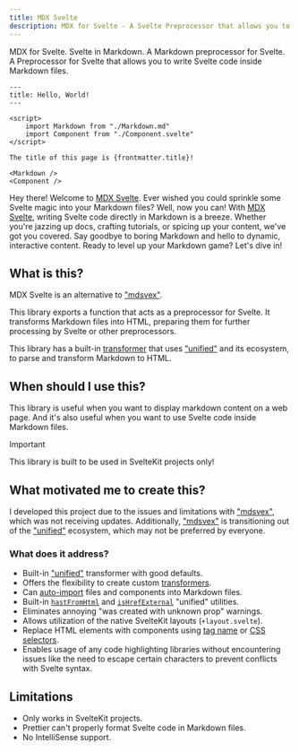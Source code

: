 ```yaml
---
title: MDX Svelte
description: MDX for Svelte - A Svelte Preprocessor that allows you to write Svelte code in Markdown files.
---
```


MDX for Svelte. Svelte in Markdown. A Markdown preprocessor for Svelte. A Preprocessor for Svelte that allows you to write Svelte code inside Markdown files.

<!-- prettier-ignore -->
```svelte
---
title: Hello, World!
---

<script>
    import Markdown from "./Markdown.md"
    import Component from "./Component.svelte"
</script>

The title of this page is {frontmatter.title}!

<Markdown />
<Component />
```

Hey there! Welcome to [MDX Svelte](https://github.com/babakfp/mdx-svelte). Ever wished you could sprinkle some Svelte magic into your Markdown files? Well, now you can! With [MDX Svelte](https://github.com/babakfp/mdx-svelte), writing Svelte code directly in Markdown is a breeze. Whether you're jazzing up docs, crafting tutorials, or spicing up your content, we've got you covered. Say goodbye to boring Markdown and hello to dynamic, interactive content. Ready to level up your Markdown game? Let's dive in!

## What is this?

MDX Svelte is an alternative to ["mdsvex"](https://github.com/pngwn/mdsvex).

This library exports a function that acts as a preprocessor for Svelte. It transforms Markdown files into HTML, preparing them for further processing by Svelte or other preprocessors.

This library has a built-in [transformer](/docs/mdx-svelte/transformers) that uses ["unified"](https://github.com/unifiedjs/unified) and its ecosystem, to parse and transform Markdown to HTML.

## When should I use this?

This library is useful when you want to display markdown content on a web page. And it's also useful when you want to use Svelte code inside Markdown files.

> [!IMPORTANT]
> This library is built to be used in SvelteKit projects only!

## What motivated me to create this?

I developed this project due to the issues and limitations with ["mdsvex"](https://github.com/pngwn/mdsvex), which was not receiving updates. Additionally, ["mdsvex"](https://github.com/pngwn/mdsvex) is transitioning out of the ["unified"](https://github.com/unifiedjs/unified) ecosystem, which may not be preferred by everyone.

### What does it address?

- Built-in ["unified"](/docs/mdx-svelte/unified) transformer with good defaults.
- Offers the flexibility to create custom [transformers](/docs/mdx-svelte/transformers).
- Can [auto-import](/docs/mdx-svelte/auto-imports) files and components into Markdown files.
- Built-in [`hastFromHtml`](/docs/mdx-svelte/unified/helpers#hastfromhtml) and [`isHrefExternal`](/docs/mdx-svelte/unified/helpers#ishrefexternal) "unified" utilities.
- Eliminates annoying "was created with unknown prop" warnings.
- Allows utilization of the native SvelteKit layouts (`+layout.svelte`).
- Replace HTML elements with components using [tag name](/docs/mdx-svelte/customize-markdown-elements) or [CSS selectors](/docs/mdx-svelte/customize-markdown-elements#advanced).
- Enables usage of any code highlighting libraries without encountering issues like the need to escape certain characters to prevent conflicts with Svelte syntax.

## Limitations

- Only works in SvelteKit projects.
- Prettier can't properly format Svelte code in Markdown files.
- No IntelliSense support.
